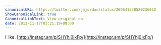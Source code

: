 ```yaml
---
canonicalURL: https://twitter.com/jmjordan/status/269641338520236032
ShowCanonicalLink: true
CanonicalLinkText: View original on
date: 2012-11-17T03:21:19+00:00
---
```

I like. [http://instagr.am/p/SHYhj0IxFp/](http://instagr.am/p/SHYhj0IxFp/)